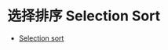 # 选择排序 Selection Sort

- [Selection sort](https://www.geeksforgeeks.org/iterative-selection-sort-for-linked-list/?ref=lbp)